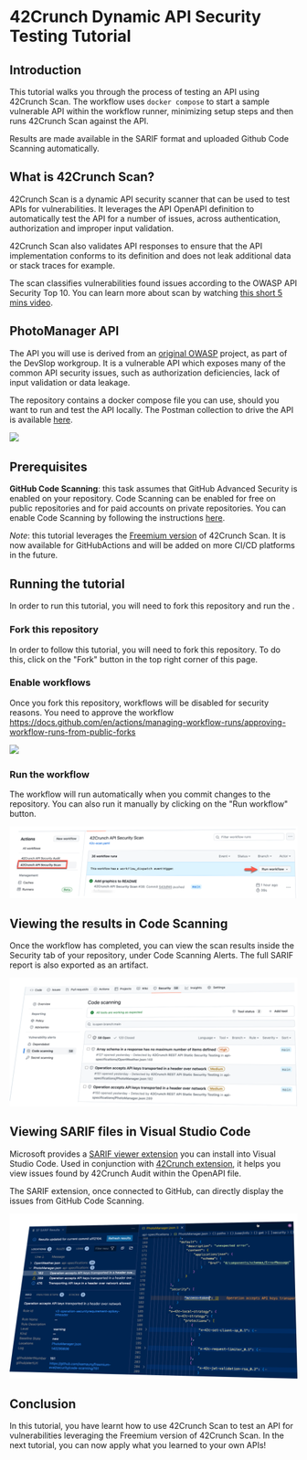 # 42Crunch Dynamic API Security Testing Tutorial

## Introduction

This tutorial walks you through the process of testing an API using 42Crunch Scan. The workflow uses `docker compose` to start a sample vulnerable API within the workflow runner, minimizing setup steps and then runs 42Crunch Scan against the API. 

Results are made available in the SARIF format and uploaded Github Code Scanning automatically.

## What is 42Crunch Scan?

42Crunch Scan is a dynamic API security scanner that can be used to test APIs for vulnerabilities. It leverages the API OpenAPI definition to automatically test the API for a number of issues, across authentication, authorization and improper input validation. 

42Crunch Scan also validates API responses to ensure that the API implementation conforms to its definition and does not leak additional data or stack traces for example.

The scan classifies vulnerabilities found issues according to the OWASP API Security Top 10. You can learn more about scan by watching [this short 5 mins video](https://42crunch.com/free-user-faq/).

## PhotoManager API

The API you will use is derived from an [original OWASP](https://github.com/DevSlop/Pixi) project, as part of the DevSlop workgroup. It is a vulnerable API which exposes many of the common API security issues, such as authorization deficiencies, lack of input validation or data leakage.

The repository contains a docker compose file you can use, should you want to run and test the API locally. The Postman collection to drive the API is available [here](https://www.postman.com/get-42crunch/workspace/42crunch-api/collection/13761657-2fe8d964-9687-4a95-9e16-2c06e7d5fe7e).

![](./graphics/photo_manager_postman.png)

## Prerequisites

**GitHub Code Scanning**: this task assumes that GitHub Advanced Security is enabled on your repository. Code Scanning can be enabled for free on public repositories and for paid accounts on private repositories. You can enable Code Scanning by following the instructions [here](https://docs.github.com/en/github/finding-security-vulnerabilities-and-errors-in-your-code/about-code-scanning#enabling-code-scanning-for-a-repository).

*Note*: this tutorial leverages the [Freemium version](https://github.com/marketplace/actions/42crunch-rest-api-dynamic-security-testing-freemium) of 42Crunch Scan. It is now available for GitHubActions  and will be added on more CI/CD platforms in the future.

## Running the tutorial

In order to run this tutorial, you will need to fork this repository and run the .

### Fork this repository

In order to follow this tutorial, you will need to fork this repository. To do this, click on the "Fork" button in the top right corner of this page.

### Enable workflows

Once you fork this repository, workflows will be disabled for security reasons. You need to approve the workflow https://docs.github.com/en/actions/managing-workflow-runs/approving-workflow-runs-from-public-forks 

![](./graphics/freemium_eval_enableWorkflows.png)

### Run the workflow

The workflow will run automatically when you commit changes to the repository. You can also run it manually by clicking on the "Run workflow" button.

![](./graphics/run_workflow.png)

## Viewing the results in Code Scanning

Once the workflow has completed, you can view the scan results inside the Security tab of your repository, under Code Scanning Alerts. The full SARIF report is also exported as an artifact.

![](./graphics/code_scanning_results.png)

## Viewing SARIF files in Visual Studio Code

Microsoft provides a [SARIF viewer extension](https://marketplace.visualstudio.com/items?itemName=MS-SarifVSCode.sarif-viewer) you can install into Visual Studio Code. Used in conjunction with [42Crunch extension](https://marketplace.visualstudio.com/items?itemName=42Crunch.vscode-openapi), it helps you view issues found by 42Crunch Audit within the OpenAPI file.

The SARIF extension, once connected to GitHub, can directly display the issues from GitHub Code Scanning.

![](./graphics/SARIFinVSCode.png)

## Conclusion

In this tutorial, you have learnt how to use 42Crunch Scan to test an API for vulnerabilities leveraging the Freemium version of 42Crunch Scan. In the next tutorial, you can now apply what you learned to your own APIs!
